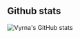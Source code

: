 ## Github stats
![Vyrna's GitHub stats](https://github-readme-stats.vercel.app/api?username=amaralvyrna&theme=highcontrast&show_icons=true)
